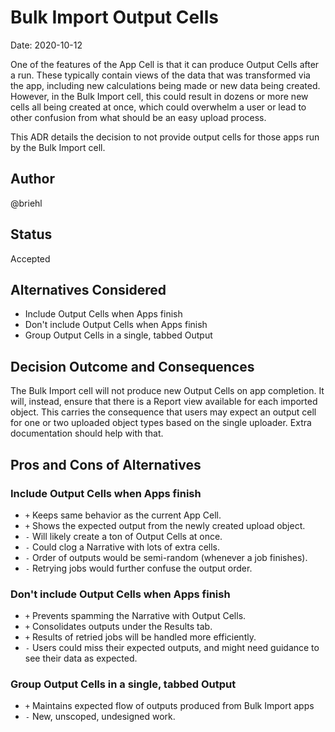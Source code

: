 # Bulk Import Output Cells

Date: 2020-10-12

One of the features of the App Cell is that it can produce Output Cells after a run. These typically contain views of the data that was transformed via the app, including new calculations being made or new data being created. However, in the Bulk Import cell, this could result in dozens or more new cells all being created at once, which could overwhelm a user or lead to other confusion from what should be an easy upload process.

This ADR details the decision to not provide output cells for those apps run by the Bulk Import cell.

## Author

@briehl

## Status

Accepted

## Alternatives Considered

* Include Output Cells when Apps finish
* Don't include Output Cells when Apps finish
* Group Output Cells in a single, tabbed Output

## Decision Outcome and Consequences

The Bulk Import cell will not produce new Output Cells on app completion. It will, instead, ensure that there is a Report view available for each imported object. This carries the consequence that users may expect an output cell for one or two uploaded object types based on the single uploader. Extra documentation should help with that.

## Pros and Cons of Alternatives

### Include Output Cells when Apps finish

* `+` Keeps same behavior as the current App Cell.
* `+` Shows the expected output from the newly created upload object.
* `-` Will likely create a ton of Output Cells at once.
* `-` Could clog a Narrative with lots of extra cells.
* `-` Order of outputs would be semi-random (whenever a job finishes).
* `-` Retrying jobs would further confuse the output order.

### Don't include Output Cells when Apps finish

* `+` Prevents spamming the Narrative with Output Cells.
* `+` Consolidates outputs under the Results tab.
* `+` Results of retried jobs will be handled more efficiently.
* `-` Users could miss their expected outputs, and might need guidance to see their data as expected.

### Group Output Cells in a single, tabbed Output

* `+` Maintains expected flow of outputs produced from Bulk Import apps
* `-` New, unscoped, undesigned work.

